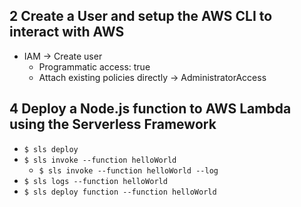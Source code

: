 ## 2 Create a User and setup the AWS CLI to interact with AWS

- IAM -> Create user
  - Programmatic access: true
  - Attach existing policies directly -> AdministratorAccess

## 4 Deploy a Node.js function to AWS Lambda using the Serverless Framework

- `$ sls deploy`
- `$ sls invoke --function helloWorld`
  - `$ sls invoke --function helloWorld --log`
- `$ sls logs --function helloWorld`
- `$ sls deploy function --function helloWorld`
